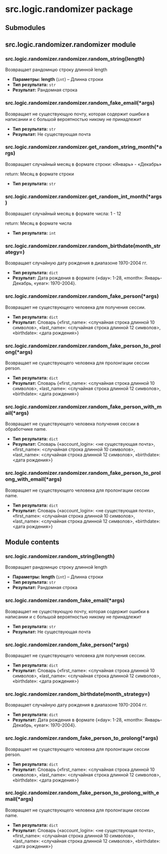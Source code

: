 # src.logic.randomizer package

## Submodules

## src.logic.randomizer.randomizer module

### src.logic.randomizer.randomizer.random_string(length)

Возвращает рандомнцю строку длинной length

* **Параметры:**
  **length** (`int`) – Длинна строки
* **Тип результата:**
  `str`
* **Результат:**
  Рандомная строка

### src.logic.randomizer.randomizer.random_fake_email(\*args)

Возвращает не существующую почту, которая содержит ошибки в написании
и с большой вероятностью никому не принадлежит

* **Тип результата:**
  `str`
* **Результат:**
  Не существующая почта

### src.logic.randomizer.randomizer.get_random_string_month(\*args)

Возвращает случайный месяц в формате строки: «Январь» - «Декабрь»

return: Месяц в формате строки

* **Тип результата:**
  `str`

### src.logic.randomizer.randomizer.get_random_int_month(\*args)

Возвращает случайный месяц в формате числа: 1 - 12

return: Месяц в формате числа

* **Тип результата:**
  `int`

### src.logic.randomizer.randomizer.random_birthdate(month_strategy=<function get_random_string_month>)

Возвращает случайную дату рождения в диапазоне 1970-2004 гг.

* **Тип результата:**
  `dict`
* **Результат:**
  Дата рождения в формате {«day»: 1-28, «month»: Январь-Декабрь, «year»: 1970-2004}.

### src.logic.randomizer.randomizer.random_fake_person(\*args)

Возвращает не существующего человека для получения сессии.

* **Тип результата:**
  `dict`
* **Результат:**
  Словарь {«first_name»: <случайная строка длинной 10 символов>,
  «last_name»: <случайная строка длинной 12 символов>, «birthdate»: <дата рождения>}

### src.logic.randomizer.randomizer.random_fake_person_to_prolong(\*args)

Возвращает не существующего человека для пролонгации сессии person.

* **Тип результата:**
  `dict`
* **Результат:**
  Словарь {«first_name»: <случайная строка длинной 10 символов>,
  «last_name»: <случайная строка длинной 12 символов>, «birthdate»: <дата рождения>}

### src.logic.randomizer.randomizer.random_fake_person_with_mail(\*args)

Возвращает не существующего человека получения сессии в обработчике name.

* **Тип результата:**
  `dict`
* **Результат:**
  Словарь {«account_login»: <не существующая почта>, «first_name»: <случайная строка длинной 10 символов>,
  «last_name»: <случайная строка длинной 12 символов>, «birthdate»: <дата рождения>}

### src.logic.randomizer.randomizer.random_fake_person_to_prolong_with_email(\*args)

Возвращает не существующего человека для пролонгации сессии name.

* **Тип результата:**
  `dict`
* **Результат:**
  Словарь {«account_login»: <не существующая почта>, «first_name»: <случайная строка длинной 10 символов>,
  «last_name»: <случайная строка длинной 12 символов>, «birthdate»: <дата рождения>}

## Module contents

### src.logic.randomizer.random_string(length)

Возвращает рандомнцю строку длинной length

* **Параметры:**
  **length** (`int`) – Длинна строки
* **Тип результата:**
  `str`
* **Результат:**
  Рандомная строка

### src.logic.randomizer.random_fake_email(\*args)

Возвращает не существующую почту, которая содержит ошибки в написании
и с большой вероятностью никому не принадлежит

* **Тип результата:**
  `str`
* **Результат:**
  Не существующая почта

### src.logic.randomizer.random_fake_person(\*args)

Возвращает не существующего человека для получения сессии.

* **Тип результата:**
  `dict`
* **Результат:**
  Словарь {«first_name»: <случайная строка длинной 10 символов>,
  «last_name»: <случайная строка длинной 12 символов>, «birthdate»: <дата рождения>}

### src.logic.randomizer.random_birthdate(month_strategy=<function get_random_string_month>)

Возвращает случайную дату рождения в диапазоне 1970-2004 гг.

* **Тип результата:**
  `dict`
* **Результат:**
  Дата рождения в формате {«day»: 1-28, «month»: Январь-Декабрь, «year»: 1970-2004}.

### src.logic.randomizer.random_fake_person_to_prolong(\*args)

Возвращает не существующего человека для пролонгации сессии person.

* **Тип результата:**
  `dict`
* **Результат:**
  Словарь {«first_name»: <случайная строка длинной 10 символов>,
  «last_name»: <случайная строка длинной 12 символов>, «birthdate»: <дата рождения>}

### src.logic.randomizer.random_fake_person_to_prolong_with_email(\*args)

Возвращает не существующего человека для пролонгации сессии name.

* **Тип результата:**
  `dict`
* **Результат:**
  Словарь {«account_login»: <не существующая почта>, «first_name»: <случайная строка длинной 10 символов>,
  «last_name»: <случайная строка длинной 12 символов>, «birthdate»: <дата рождения>}
